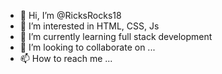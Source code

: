 - 👋 Hi, I’m @RicksRocks18
- 👀 I’m interested in HTML, CSS, Js
- 🌱 I’m currently learning full stack development 
- 💞️ I’m looking to collaborate on ...
- 📫 How to reach me ...
